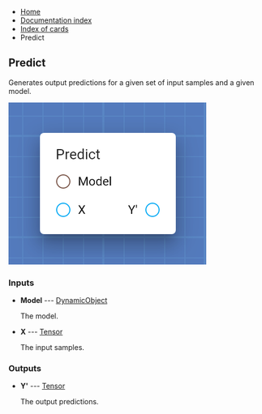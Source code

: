 <ul class="breadcrumb">
    <li><a href="">Home</a></li>
    <li><a href="documentation">Documentation index</a></li>
    <li><a href="cards/">Index of cards</a></li>
    <li>Predict</li>
</ul>

## Predict

Generates output predictions for a given set of input samples and a given model.

!["Predict" card](assets/img/cards/predict.png)


### Inputs


* **Model** --- [DynamicObject](types/DynamicObject)

  The model.

* **X** --- [Tensor](types/Tensor)

  The input samples.





### Outputs


* **Y'** --- [Tensor](types/Tensor)

  The output predictions.




